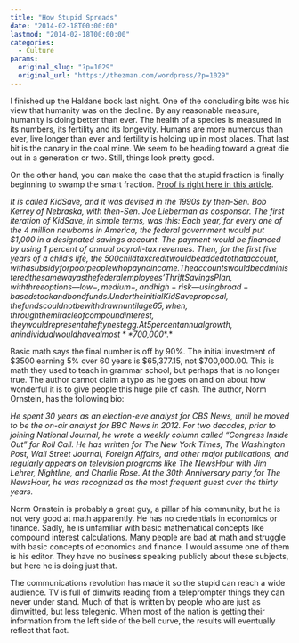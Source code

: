 ```yaml
---
title: "How Stupid Spreads"
date: "2014-02-18T00:00:00"
lastmod: "2014-02-18T00:00:00"
categories:
  - Culture
params:
  original_slug: "?p=1029"
  original_url: "https://thezman.com/wordpress/?p=1029"
---
```


I finished up the Haldane book last night. One of the concluding bits
was his view that humanity was on the decline. By any reasonable
measure, humanity is doing better than ever. The health of a species is
measured in its numbers, its fertility and its longevity. Humans are
more numerous than ever, live longer than ever and fertility is holding
up in most places. That last bit is the canary in the coal mine. We seem
to be heading toward a great die out in a generation or two. Still,
things look pretty good.

On the other hand, you can make the case that the stupid fraction is
finally beginning to swamp the smart fraction. <a
href="http://www.nationaljournal.com/washington-inside-out/how-giving-1-000-to-every-baby-in-america-could-reduce-income-inequality-20140212"
rel="noopener noreferrer" target="_blank">Proof is right here in this
article</a>.

*It is called KidSave, and it was devised in the 1990s by then-Sen. Bob
Kerrey of Nebraska, with then-Sen. Joe Lieberman as cosponsor. The first
iteration of KidSave, in simple terms, was this: Each year, for every
one of the 4 million newborns in America, the federal government would
put $1,000 in a designated savings account. The payment would be
financed by using 1 percent of annual payroll-tax revenues. Then, for
the first five years of a child’s life, the $500 child tax credit would
be added to that account, with a subsidy for poor people who pay no
income. The accounts would be administered the same way as the federal
employees’ Thrift Savings Plan, with three options—low-, medium-, and
high-risk—using broad-based stock and bond funds. Under the initial
KidSave proposal, the funds could not be withdrawn until age 65, when,
through the miracle of compound interest, they would represent a hefty
nest egg. At 5 percent annual growth, an individual would have almost
**$700,000**.*

Basic math says the final number is off by 90%. The initial investment
of $3500 earning 5% over 60 years is $65,377.15, not $700,000.00. This
is math they used to teach in grammar school, but perhaps that is no
longer true. The author cannot claim a typo as he goes on and on about
how wonderful it is to give people this huge pile of cash. The author,
Norm Ornstein, has the following bio:

*He spent 30 years as an election-eve analyst for CBS News, until he
moved to be the on-air analyst for BBC News in 2012. For two decades,
prior to joining National Journal, he wrote a weekly column called
“Congress Inside Out” for Roll Call. He has written for The New York
Times, The Washington Post, Wall Street Journal, Foreign Affairs, and
other major publications, and regularly appears on television programs
like The NewsHour with Jim Lehrer, Nightline, and Charlie Rose. At the
30th Anniversary party for The NewsHour, he was recognized as the most
frequent guest over the thirty years.*

Norm Ornstein is probably a great guy, a pillar of his community, but he
is not very good at math apparently. He has no credentials in economics
or finance. Sadly, he is unfamiliar with basic mathematical concepts
like compound interest calculations. Many people are bad at math and
struggle with basic concepts of economics and finance. I would assume
one of them is his editor. They have no business speaking publicly about
these subjects, but here he is doing just that.

The communications revolution has made it so the stupid can reach a wide
audience. TV is full of dimwits reading from a teleprompter things they
can never under stand. Much of that is written by people who are just as
dimwitted, but less telegenic. When most of the nation is getting their
information from the left side of the bell curve, the results will
eventually reflect that fact.
